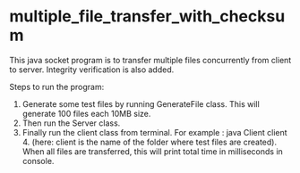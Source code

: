 # multiple_file_transfer_with_checksum
This java socket program is to transfer multiple files concurrently from client to server. Integrity verification is also added.

Steps to run the program:

1. Generate some test files by running GenerateFile class. This will generate 100 files each 10MB size.
2. Then run the Server class.
3. Finally run the client class from terminal. For example : java Client client 4. (here: client is the name of the folder where test files are created).
When all files are transferred, this will print total time in milliseconds in console.
